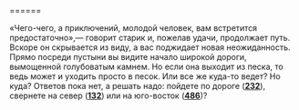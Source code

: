 ======

«Чего-чего, а приключений, молодой человек, вам встретится предостаточно»,— говорит старик и, пожелав удачи, продолжает путь. Вскоре он скрывается из виду, а вас поджидает новая неожиданность. Прямо посреди пустыни вы видите начало широкой дороги, вымощенной голубоватым камнем. Но если она выходит из песка, то ведь может и уходить просто в песок. Или все же куда-то ведет? Но куда? Ответов пока нет, а решать надо: пойдете по дороге ([**232**](#n_232)), свернете на север ([**132**](#n_132)) или на юго-восток ([**486**](#n_486))?

